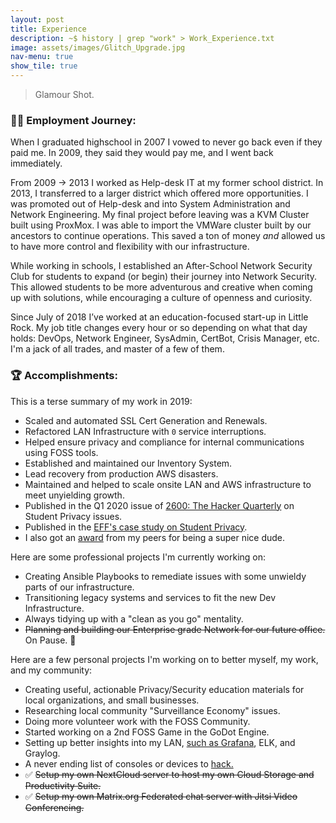 ```yaml
---
layout: post
title: Experience
description: ~$ history | grep "work" > Work_Experience.txt
image: assets/images/Glitch_Upgrade.jpg
nav-menu: true
show_tile: true
---
```

> Glamour Shot.

### 🧗‍♂️ Employment Journey:
When I graduated highschool in 2007 I vowed to never go back even if they paid me. In 2009, they said they would pay me, and I went back immediately.

From 2009 -> 2013 I worked as Help-desk IT at my former school district. In 2013, I transferred to a larger district which offered more opportunities. I was promoted out of Help-desk and into System Administration and Network Engineering. My final project before leaving was a KVM Cluster built using ProxMox. I was able to import the VMWare cluster built by our ancestors to continue operations. This saved a ton of money *and* allowed us to have more control and flexibility with our infrastructure.

While working in schools, I established an After-School Network Security Club for students to expand (or begin) their journey into Network Security. This allowed students to be more adventurous and creative when coming up with solutions, while encouraging a culture of openness and curiosity.

Since July of 2018 I’ve worked at an education-focused start-up in Little Rock. My job title changes every hour or so depending on what that day holds: DevOps, Network Engineer, SysAdmin, CertBot, Crisis Manager, etc. I'm a jack of all trades, and master of a few of them.

### 🏆 Accomplishments:
This is a terse summary of my work in 2019:

* Scaled and automated SSL Cert Generation and Renewals.
* Refactored LAN Infrastructure with `0` service interruptions.
* Helped ensure privacy and compliance for internal communications using FOSS tools.
* Established and maintained our Inventory System.
* Lead recovery from production AWS disasters.
* Maintained and helped to scale onsite LAN and AWS infrastructure to meet unyielding growth.
* Published in the Q1 2020 issue of [2600: The Hacker Quarterly](https://store.2600.com/products/winter-2019-2020) on Student Privacy issues.
* Published in the [EFF's case study on Student Privacy](https://www.eff.org/deeplinks/2017/03/privacy-practice-not-just-policy-system-administrator-advocating-student-privacy).
* I also got an [award](https://www.instagram.com/p/B27RWEcA7il/) from my peers for being a super nice dude.

Here are some professional projects I'm currently working on:

* Creating Ansible Playbooks to remediate issues with some unwieldy parts of our infrastructure.
* Transitioning legacy systems and services to fit the new Dev Infrastructure.
* Always tidying up with a "clean as you go" mentality.
* ~~Planning and building our Enterprise grade Network for our future office.~~ On Pause. 😬️

Here are a few personal projects I'm working on to better myself, my work, and my community:

* Creating useful, actionable Privacy/Security education materials for local organizations, and small businesses.
* Researching local community "Surveillance Economy" issues.
* Doing more volunteer work with the FOSS Community.
* Started working on a 2nd FOSS Game in the GoDot Engine.
* Setting up better insights into my LAN, [such as Grafana](https://mastodon.social/@matrix8967/103640872967140961), ELK, and Graylog.
* A never ending list of consoles or devices to [hack.](https://mastodon.social/@matrix8967/103377713638351769)
* ✅️ ~~Setup my own NextCloud server to host my own Cloud Storage and Productivity Suite.~~
* ✅️ ~~Setup my own Matrix.org Federated chat server with Jitsi Video Conferencing.~~
